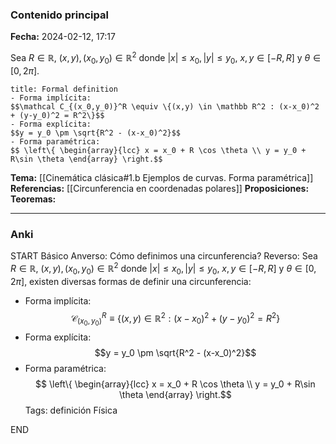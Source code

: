 ### Contenido principal

**Fecha:** 2024-02-12, 17:17

Sea $R \in \mathbb R$, $(x,y),(x_0, y_0) \in \mathbb R^2$ donde $|x| \le x_0, |y| \le y_0$, $x,y \in [-R, R]$ y $\theta \in [0, 2\pi]$.

```ad-formal
title: Formal definition
- Forma implícita:
$$\mathcal C_{(x_0,y_0)}^R \equiv \{(x,y) \in \mathbb R^2 : (x-x_0)^2 + (y-y_0)^2 = R^2\}$$
- Forma explícita:
$$y = y_0 \pm \sqrt{R^2 - (x-x_0)^2}$$
- Forma paramétrica:
$$ \left\{ \begin{array}{lcc} x = x_0 + R \cos \theta \\ y = y_0 + R\sin \theta \end{array} \right.$$
```

**Tema:** [[Cinemática clásica#1.b Ejemplos de curvas. Forma paramétrica]]
**Referencias:** [[Circunferencia en coordenadas polares]]
**Proposiciones:**
**Teoremas:**

---
### Anki

START
Básico
Anverso: Cómo definimos una circunferencia?
Reverso: Sea $R \in \mathbb R$, $(x,y),(x_0, y_0) \in \mathbb R^2$ donde $|x| \le x_0, |y| \le y_0$, $x,y \in [-R, R]$ y $\theta \in [0, 2\pi]$, existen diversas formas de definir una circunferencia:
- Forma implícita:
$$\mathcal C_{(x_0,y_0)}^R \equiv \{(x,y) \in \mathbb R^2 : (x-x_0)^2 + (y-y_0)^2 = R^2\}$$
- Forma explícita:
$$y = y_0 \pm \sqrt{R^2 - (x-x_0)^2}$$
- Forma paramétrica:
$$ \left\{ \begin{array}{lcc} x = x_0 + R \cos \theta \\ y = y_0 + R\sin \theta \end{array} \right.$$
Tags: definición Física
<!--ID: 1707764225035-->
END
